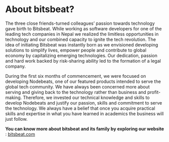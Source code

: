 # About bitsbeat?

The three close friends-turned colleagues’ passion towards technology gave birth to Bitsbeat. While working as software developers for one of the leading tech companies in Nepal we realized the limitless opportunities in technology and our combined capacity to ignite the tech revolution. The idea of initiating Bitsbeat was instantly born as we envisioned developing solutions to simplify lives, empower people and contribute to global economy by capitalizing emerging technologies. Our dedication, passion and hard work backed by risk-sharing ability led to the formation of a legal company.

  
During the first six months of commencement, we were focused on developing Nodebeats, one of our featured products intended to serve the global tech community. We have always been concerned more about serving and giving back to the technology rather than business and profit-making. Therefore, we invested our technical knowledge and skills to develop Nodebeats and justify our passion, skills and commitment to serve the technology. We always have a belief that once you acquire practical skills and expertise in what you have learned in academics the business will just follow.

**You can know more about bitsbeat and its family by exploring our website** :
[bitsbeat.com](https://www.bitsbeat.com)

